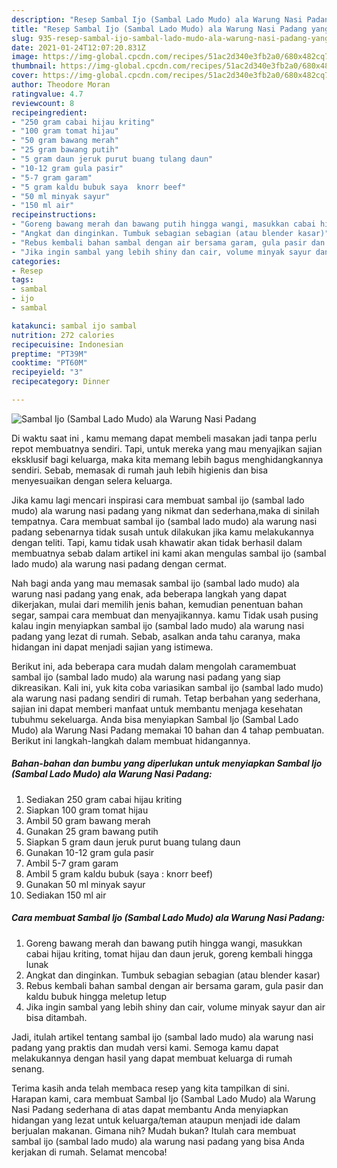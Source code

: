 ```yaml
---
description: "Resep Sambal Ijo (Sambal Lado Mudo) ala Warung Nasi Padang yang nikmat Untuk Jualan"
title: "Resep Sambal Ijo (Sambal Lado Mudo) ala Warung Nasi Padang yang nikmat Untuk Jualan"
slug: 935-resep-sambal-ijo-sambal-lado-mudo-ala-warung-nasi-padang-yang-nikmat-untuk-jualan
date: 2021-01-24T12:07:20.831Z
image: https://img-global.cpcdn.com/recipes/51ac2d340e3fb2a0/680x482cq70/sambal-ijo-sambal-lado-mudo-ala-warung-nasi-padang-foto-resep-utama.jpg
thumbnail: https://img-global.cpcdn.com/recipes/51ac2d340e3fb2a0/680x482cq70/sambal-ijo-sambal-lado-mudo-ala-warung-nasi-padang-foto-resep-utama.jpg
cover: https://img-global.cpcdn.com/recipes/51ac2d340e3fb2a0/680x482cq70/sambal-ijo-sambal-lado-mudo-ala-warung-nasi-padang-foto-resep-utama.jpg
author: Theodore Moran
ratingvalue: 4.7
reviewcount: 8
recipeingredient:
- "250 gram cabai hijau kriting"
- "100 gram tomat hijau"
- "50 gram bawang merah"
- "25 gram bawang putih"
- "5 gram daun jeruk purut buang tulang daun"
- "10-12 gram gula pasir"
- "5-7 gram garam"
- "5 gram kaldu bubuk saya  knorr beef"
- "50 ml minyak sayur"
- "150 ml air"
recipeinstructions:
- "Goreng bawang merah dan bawang putih hingga wangi, masukkan cabai hijau kriting, tomat hijau dan daun jeruk, goreng kembali hingga lunak"
- "Angkat dan dinginkan. Tumbuk sebagian sebagian (atau blender kasar)"
- "Rebus kembali bahan sambal dengan air bersama garam, gula pasir dan kaldu bubuk hingga meletup letup"
- "Jika ingin sambal yang lebih shiny dan cair, volume minyak sayur dan air bisa ditambah."
categories:
- Resep
tags:
- sambal
- ijo
- sambal

katakunci: sambal ijo sambal 
nutrition: 272 calories
recipecuisine: Indonesian
preptime: "PT39M"
cooktime: "PT60M"
recipeyield: "3"
recipecategory: Dinner

---
```



![Sambal Ijo (Sambal Lado Mudo) ala Warung Nasi Padang](https://img-global.cpcdn.com/recipes/51ac2d340e3fb2a0/680x482cq70/sambal-ijo-sambal-lado-mudo-ala-warung-nasi-padang-foto-resep-utama.jpg)

Di waktu  saat ini , kamu memang dapat membeli masakan jadi tanpa perlu repot membuatnya sendiri. Tapi, untuk mereka yang mau menyajikan sajian eksklusif bagi keluarga, maka kita memang lebih bagus menghidangkannya sendiri. Sebab, memasak di rumah jauh lebih higienis dan bisa menyesuaikan dengan selera keluarga.

Jika kamu lagi mencari inspirasi cara membuat sambal ijo (sambal lado mudo) ala warung nasi padang yang nikmat dan sederhana,maka di sinilah tempatnya. Cara membuat sambal ijo (sambal lado mudo) ala warung nasi padang  sebenarnya tidak susah untuk dilakukan jika kamu melakukannya dengan teliti. Tapi, kamu tidak usah khawatir akan tidak berhasil dalam membuatnya 
sebab dalam artikel ini kami akan mengulas sambal ijo (sambal lado mudo) ala warung nasi padang dengan cermat.  



Nah bagi anda yang mau memasak sambal ijo (sambal lado mudo) ala warung nasi padang yang enak, ada beberapa langkah yang dapat dikerjakan, mulai dari memilih jenis bahan, kemudian penentuan bahan segar, sampai cara membuat dan menyajikannya. kamu Tidak usah pusing kalau ingin menyiapkan sambal ijo (sambal lado mudo) ala warung nasi padang yang lezat di rumah. Sebab, asalkan anda  tahu caranya, maka hidangan ini dapat menjadi sajian yang istimewa.

Berikut ini, ada beberapa cara mudah dalam mengolah caramembuat sambal ijo (sambal lado mudo) ala warung nasi padang yang siap dikreasikan. Kali ini, yuk kita coba variasikan sambal ijo (sambal lado mudo) ala warung nasi padang sendiri di rumah. Tetap berbahan yang sederhana, sajian ini dapat memberi manfaat untuk membantu menjaga kesehatan tubuhmu sekeluarga. Anda bisa menyiapkan Sambal Ijo (Sambal Lado Mudo) ala Warung Nasi Padang memakai 10 bahan dan 4 tahap pembuatan. Berikut ini langkah-langkah dalam membuat hidangannya.

<!--inarticleads1-->

##### Bahan-bahan dan bumbu yang diperlukan untuk menyiapkan Sambal Ijo (Sambal Lado Mudo) ala Warung Nasi Padang:

1. Sediakan 250 gram cabai hijau kriting
1. Siapkan 100 gram tomat hijau
1. Ambil 50 gram bawang merah
1. Gunakan 25 gram bawang putih
1. Siapkan 5 gram daun jeruk purut buang tulang daun
1. Gunakan 10-12 gram gula pasir
1. Ambil 5-7 gram garam
1. Ambil 5 gram kaldu bubuk (saya : knorr beef)
1. Gunakan 50 ml minyak sayur
1. Sediakan 150 ml air




<!--inarticleads2-->

##### Cara membuat Sambal Ijo (Sambal Lado Mudo) ala Warung Nasi Padang:

1. Goreng bawang merah dan bawang putih hingga wangi, masukkan cabai hijau kriting, tomat hijau dan daun jeruk, goreng kembali hingga lunak
1. Angkat dan dinginkan. Tumbuk sebagian sebagian (atau blender kasar)
1. Rebus kembali bahan sambal dengan air bersama garam, gula pasir dan kaldu bubuk hingga meletup letup
1. Jika ingin sambal yang lebih shiny dan cair, volume minyak sayur dan air bisa ditambah.




Jadi, itulah artikel tentang  sambal ijo (sambal lado mudo) ala warung nasi padang  yang praktis dan mudah versi kami. Semoga kamu dapat melakukannya dengan hasil yang dapat membuat keluarga di rumah senang. 

Terima kasih anda telah membaca resep yang kita tampilkan di sini. Harapan kami, cara membuat  Sambal Ijo (Sambal Lado Mudo) ala Warung Nasi Padang sederhana di atas dapat membantu Anda menyiapkan hidangan yang lezat untuk keluarga/teman ataupun menjadi ide dalam berjualan makanan. Gimana nih? Mudah bukan? Itulah cara membuat sambal ijo (sambal lado mudo) ala warung nasi padang yang bisa Anda kerjakan di rumah. Selamat mencoba!

